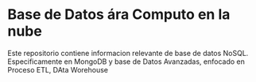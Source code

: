 # Base de Datos ára Computo en la nube

Este repositorio contiene informacion relevante
de base de datos NoSQL. Especificamente en MongoDB y base de Datos Avanzadas, enfocado en Proceso ETL, DAta Worehouse